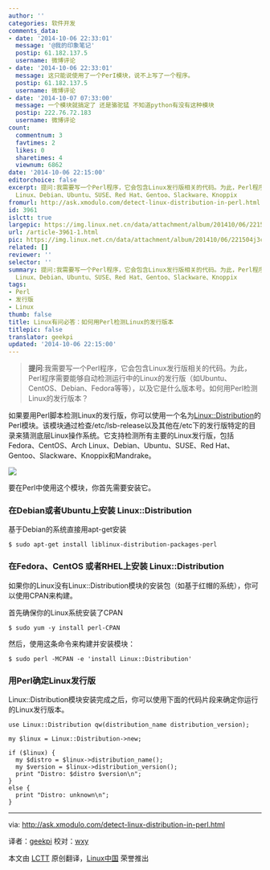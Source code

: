 ```yaml
---
author: ''
categories: 软件开发
comments_data:
- date: '2014-10-06 22:33:01'
  message: '@我的印象笔记'
  postip: 61.182.137.5
  username: 微博评论
- date: '2014-10-06 22:33:01'
  message: 这只能说使用了一个PerI模块，说不上写了一个程序。
  postip: 61.182.137.5
  username: 微博评论
- date: '2014-10-07 07:33:00'
  message: 一个模块就搞定了 还是骆驼猛 不知道python有没有这种模块
  postip: 222.76.72.183
  username: 微博评论
count:
  commentnum: 3
  favtimes: 2
  likes: 0
  sharetimes: 4
  viewnum: 6862
date: '2014-10-06 22:15:00'
editorchoice: false
excerpt: 提问:我需要写一个Perl程序，它会包含Linux发行版相关的代码。为此，Perl程序需要能够自动检测运行中的Linux的发行版（如Ubuntu、CentOS、Debian、Fedora等等），以及它是什么版本号。如何用Perl检测Linux的发行版本？  如果要用Perl脚本检测Linux的发行版，你可以使用一个名为Linux::Distribution的Perl模块。该模块通过检查/etc/lsb-release以及其他在/etc下的发行版特定的目录来猜测底层Linux操作系统。它支持检测所有主要的Linux发行版，包括Fedora、CentOS、Arch
  Linux、Debian、Ubuntu、SUSE、Red Hat、Gentoo、Slackware、Knoppix
fromurl: http://ask.xmodulo.com/detect-linux-distribution-in-perl.html
id: 3961
islctt: true
largepic: https://img.linux.net.cn/data/attachment/album/201410/06/221504j3c30uiwfgvhglig.jpg
url: /article-3961-1.html
pic: https://img.linux.net.cn/data/attachment/album/201410/06/221504j3c30uiwfgvhglig.jpg.thumb.jpg
related: []
reviewer: ''
selector: ''
summary: 提问:我需要写一个Perl程序，它会包含Linux发行版相关的代码。为此，Perl程序需要能够自动检测运行中的Linux的发行版（如Ubuntu、CentOS、Debian、Fedora等等），以及它是什么版本号。如何用Perl检测Linux的发行版本？  如果要用Perl脚本检测Linux的发行版，你可以使用一个名为Linux::Distribution的Perl模块。该模块通过检查/etc/lsb-release以及其他在/etc下的发行版特定的目录来猜测底层Linux操作系统。它支持检测所有主要的Linux发行版，包括Fedora、CentOS、Arch
  Linux、Debian、Ubuntu、SUSE、Red Hat、Gentoo、Slackware、Knoppix
tags:
- Perl
- 发行版
- Linux
thumb: false
title: Linux有问必答：如何用Perl检测Linux的发行版本
titlepic: false
translator: geekpi
updated: '2014-10-06 22:15:00'
---
```



> 
> **提问**:我需要写一个Perl程序，它会包含Linux发行版相关的代码。为此，Perl程序需要能够自动检测运行中的Linux的发行版（如Ubuntu、CentOS、Debian、Fedora等等），以及它是什么版本号。如何用Perl检测Linux的发行版本？
> 
> 
> 


如果要用Perl脚本检测Linux的发行版，你可以使用一个名为[Linux::Distribution](https://metacpan.org/pod/Linux::Distribution)的Perl模块。该模块通过检查/etc/lsb-release以及其他在/etc下的发行版特定的目录来猜测底层Linux操作系统。它支持检测所有主要的Linux发行版，包括Fedora、CentOS、Arch Linux、Debian、Ubuntu、SUSE、Red Hat、Gentoo、Slackware、Knoppix和Mandrake。


![](/data/attachment/album/201410/06/221504j3c30uiwfgvhglig.jpg)


要在Perl中使用这个模块，你首先需要安装它。


### 在Debian或者Ubuntu上安装 Linux::Distribution


基于Debian的系统直接用apt-get安装



```
$ sudo apt-get install liblinux-distribution-packages-perl 

```

### 在Fedora、CentOS 或者RHEL上安装 Linux::Distribution


如果你的Linux没有Linux::Distribution模块的安装包（如基于红帽的系统），你可以使用CPAN来构建。


首先确保你的Linux系统安装了CPAN



```
$ sudo yum -y install perl-CPAN 

```

然后，使用这条命令来构建并安装模块：



```
$ sudo perl -MCPAN -e 'install Linux::Distribution' 

```

### 用Perl确定Linux发行版


Linux::Distribution模块安装完成之后，你可以使用下面的代码片段来确定你运行的Linux发行版本。



```
use Linux::Distribution qw(distribution_name distribution_version);

my $linux = Linux::Distribution->new;

if ($linux) {
  my $distro = $linux->distribution_name();
  my $version = $linux->distribution_version();
  print "Distro: $distro $version\n";
}
else {
  print "Distro: unknown\n";
}

```



---


via: <http://ask.xmodulo.com/detect-linux-distribution-in-perl.html>


译者：[geekpi](https://github.com/geekpi) 校对：[wxy](https://github.com/wxy)


本文由 [LCTT](https://github.com/LCTT/TranslateProject) 原创翻译，[Linux中国](http://linux.cn/) 荣誉推出
